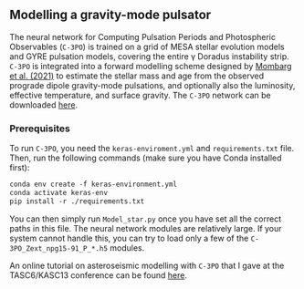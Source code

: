 ## Modelling a gravity-mode pulsator

The neural network for Computing Pulsation Periods and Photospheric Observables (`C-3PO`) is trained on a grid of MESA stellar evolution models and GYRE pulsation models, covering the entire γ Doradus instability strip. `C-3PO` is integrated into a forward modelling scheme designed by [Mombarg et al. (2021)](https://www.aanda.org/articles/aa/pdf/2021/06/aa39543-20.pdf) to estimate the stellar mass and age from the observed prograde dipole gravity-mode pulsations, and optionally also the luminosity, effective temperature, and surface gravity. The `C-3PO` network can be downloaded [here](https://doi.org/10.5281/zenodo.6925830).


### Prerequisites
To run `C-3PO`, you need the `keras-enviroment.yml` and `requirements.txt` file. Then, run the following commands (make sure you have Conda installed first):

```markdown
conda env create -f keras-environment.yml
conda activate keras-env
pip install -r ./requirements.txt
```

You can then simply run `Model_star.py` once you have set all the correct paths in this file. The neural network modules are relatively large. If your system cannot handle this, you can try to load only a few of the `C-3PO_Zext_npg15-91_P_*.h5` modules.

An online tutorial on asteroseismic modelling with `C-3PO` that I gave at the TASC6/KASC13 conference can be found [here](https://www.youtube.com/watch?v=0WBb-qwNsWs).
